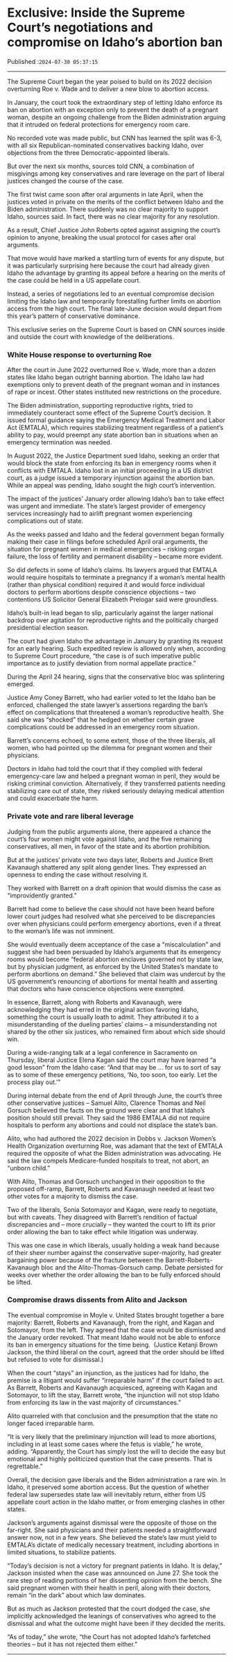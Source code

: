 # Exclusive: Inside the Supreme Court’s negotiations and compromise on Idaho’s abortion ban

Published :`2024-07-30 05:37:15`

---

The Supreme Court began the year poised to build on its 2022 decision overturning Roe v. Wade and to deliver a new blow to abortion access.

In January, the court took the extraordinary step of letting Idaho enforce its ban on abortion with an exception only to prevent the death of a pregnant woman, despite an ongoing challenge from the Biden administration arguing that it intruded on federal protections for emergency room care.

No recorded vote was made public, but CNN has learned the split was 6-3, with all six Republican-nominated conservatives backing Idaho, over objections from the three Democratic-appointed liberals.

But over the next six months, sources told CNN, a combination of misgivings among key conservatives and rare leverage on the part of liberal justices changed the course of the case.

The first twist came soon after oral arguments in late April, when the justices voted in private on the merits of the conflict between Idaho and the Biden administration. There suddenly was no clear majority to support Idaho, sources said. In fact, there was no clear majority for any resolution.

As a result, Chief Justice John Roberts opted against assigning the court’s opinion to anyone, breaking the usual protocol for cases after oral arguments.

That move would have marked a startling turn of events for any dispute, but it was particularly surprising here because the court had already given Idaho the advantage by granting its appeal before a hearing on the merits of the case could be held in a US appellate court.

Instead, a series of negotiations led to an eventual compromise decision limiting the Idaho law and temporarily forestalling further limits on abortion access from the high court. The final late-June decision would depart from this year’s pattern of conservative dominance.

This exclusive series on the Supreme Court is based on CNN sources inside and outside the court with knowledge of the deliberations.

### White House response to overturning Roe

After the court in June 2022 overturned Roe v. Wade, more than a dozen states like Idaho began outright banning abortion. The Idaho law had exemptions only to prevent death of the pregnant woman and in instances of rape or incest. Other states instituted new restrictions on the procedure.

The Biden administration, supporting reproductive rights, tried to immediately counteract some effect of the Supreme Court’s decision. It issued formal guidance saying the Emergency Medical Treatment and Labor Act (EMTALA), which requires stabilizing treatment regardless of a patient’s ability to pay, would preempt any state abortion ban in situations when an emergency termination was needed.

In August 2022, the Justice Department sued Idaho, seeking an order that would block the state from enforcing its ban in emergency rooms when it conflicts with EMTALA. Idaho lost in an initial proceeding in a US district court, as a judge issued a temporary injunction against the abortion ban. While an appeal was pending, Idaho sought the high court’s intervention.

The impact of the justices’ January order allowing Idaho’s ban to take effect was urgent and immediate. The state’s largest provider of emergency services increasingly had to airlift pregnant women experiencing complications out of state.

As the weeks passed and Idaho and the federal government began formally making their case in filings before scheduled April oral arguments, the situation for pregnant women in medical emergencies – risking organ failure, the loss of fertility and permanent disability – became more evident.

So did defects in some of Idaho’s claims. Its lawyers argued that EMTALA would require hospitals to terminate a pregnancy if a woman’s mental health (rather than physical condition) required it and would force individual doctors to perform abortions despite conscience objections – two contentions US Solicitor General Elizabeth Prelogar said were groundless.

Idaho’s built-in lead began to slip, particularly against the larger national backdrop over agitation for reproductive rights and the politically charged presidential election season.

The court had given Idaho the advantage in January by granting its request for an early hearing. Such expedited review is allowed only when, according to Supreme Court procedure, “the case is of such imperative public importance as to justify deviation from normal appellate practice.”

During the April 24 hearing, signs that the conservative bloc was splintering emerged.

Justice Amy Coney Barrett, who had earlier voted to let the Idaho ban be enforced, challenged the state lawyer’s assertions regarding the ban’s effect on complications that threatened a woman’s reproductive health. She said she was “shocked” that he hedged on whether certain grave complications could be addressed in an emergency room situation.

Barrett’s concerns echoed, to some extent, those of the three liberals, all women, who had pointed up the dilemma for pregnant women and their physicians.

Doctors in Idaho had told the court that if they complied with federal emergency-care law and helped a pregnant woman in peril, they would be risking criminal conviction. Alternatively, if they transferred patients needing stabilizing care out of state, they risked seriously delaying medical attention and could exacerbate the harm.

### Private vote and rare liberal leverage

Judging from the public arguments alone, there appeared a chance the court’s four women might vote against Idaho, and the five remaining conservatives, all men, in favor of the state and its abortion prohibition.

But at the justices’ private vote two days later, Roberts and Justice Brett Kavanaugh shattered any split along gender lines. They expressed an openness to ending the case without resolving it.

They worked with Barrett on a draft opinion that would dismiss the case as “improvidently granted.”

Barrett had come to believe the case should not have been heard before lower court judges had resolved what she perceived to be discrepancies over when physicians could perform emergency abortions, even if a threat to the woman’s life was not imminent.

She would eventually deem acceptance of the case a “miscalculation” and suggest she had been persuaded by Idaho’s arguments that its emergency rooms would become “federal abortion enclaves governed not by state law, but by physician judgment, as enforced by the United States’s mandate to perform abortions on demand.” She believed that claim was undercut by the US government’s renouncing of abortions for mental health and asserting that doctors who have conscience objections were exempted.

In essence, Barrett, along with Roberts and Kavanaugh, were acknowledging they had erred in the original action favoring Idaho, something the court is usually loath to admit. They attributed it to a misunderstanding of the dueling parties’ claims – a misunderstanding not shared by the other six justices, who remained firm about which side should win.

During a wide-ranging talk at a legal conference in Sacramento on Thursday, liberal Justice Elena Kagan said the court may have learned “a good lesson” from the Idaho case: “And that may be … for us to sort of say as to some of these emergency petitions, ‘No, too soon, too early. Let the process play out.’”

During internal debate from the end of April through June, the court’s three other conservative justices – Samuel Alito, Clarence Thomas and Neil Gorsuch believed the facts on the ground were clear and that Idaho’s position should still prevail. They said the 1986 EMTALA did not require hospitals to perform any abortions and could not displace the state’s ban.

Alito, who had authored the 2022 decision in Dobbs v. Jackson Women’s Health Organization overturning Roe, was adamant that the text of EMTALA required the opposite of what the Biden administration was advocating. He said the law compels Medicare-funded hospitals to treat, not abort, an “unborn child.”

With Alito, Thomas and Gorsuch unchanged in their opposition to the proposed off-ramp, Barrett, Roberts and Kavanaugh needed at least two other votes for a majority to dismiss the case.

Two of the liberals, Sonia Sotomayor and Kagan, were ready to negotiate, but with caveats. They disagreed with Barrett’s rendition of factual discrepancies and – more crucially – they wanted the court to lift its prior order allowing the ban to take effect while litigation was underway.

This was one case in which liberals, usually holding a weak hand because of their sheer number against the conservative super-majority, had greater bargaining power because of the fracture between the Barrett-Roberts-Kavanaugh bloc and the Alito-Thomas-Gorsuch camp. Debate persisted for weeks over whether the order allowing the ban to be fully enforced should be lifted.

### Compromise draws dissents from Alito and Jackson

The eventual compromise in Moyle v. United States brought together a bare majority: Barrett, Roberts and Kavanaugh, from the right, and Kagan and Sotomayor, from the left. They agreed that the case would be dismissed and the January order revoked. That meant Idaho would not be able to enforce its ban in emergency situations for the time being.  (Justice Ketanji Brown Jackson, the third liberal on the court, agreed that the order should be lifted but refused to vote for dismissal.)

When the court “stays” an injunction, as the justices had for Idaho, the premise is a litigant would suffer “irreparable harm” if the court failed to act. As Barrett, Roberts and Kavanaugh acquiesced, agreeing with Kagan and Sotomayor, to lift the stay, Barrett wrote, “the injunction will not stop Idaho from enforcing its law in the vast majority of circumstances.”

Alito quarreled with that conclusion and the presumption that the state no longer faced irreparable harm.

“It is very likely that the preliminary injunction will lead to more abortions, including in at least some cases where the fetus is viable,” he wrote, adding. “Apparently, the Court has simply lost the will to decide the easy but emotional and highly politicized question that the case presents. That is regrettable.”

Overall, the decision gave liberals and the Biden administration a rare win. In Idaho, it preserved some abortion access. But the question of whether federal law supersedes state law will inevitably return, either from US appellate court action in the Idaho matter, or from emerging clashes in other states.

Jackson’s arguments against dismissal were the opposite of those on the far-right. She said physicians and their patients needed a straightforward answer now, not in a few years. She believed the state’s law must yield to EMTALA’s dictate of medically necessary treatment, including abortions in limited situations, to stabilize patients.

“Today’s decision is not a victory for pregnant patients in Idaho. It is delay,” Jackson insisted when the case was announced on June 27. She took the rare step of reading portions of her dissenting opinion from the bench. She said pregnant women with their health in peril, along with their doctors, remain “in the dark” about which law dominates.

But as much as Jackson protested that the court dodged the case, she implicitly acknowledged the leanings of conservatives who agreed to the dismissal and what the outcome might have been if they decided the merits.

“As of today,” she wrote, “the Court has not adopted Idaho’s farfetched theories – but it has not rejected them either.”

---

